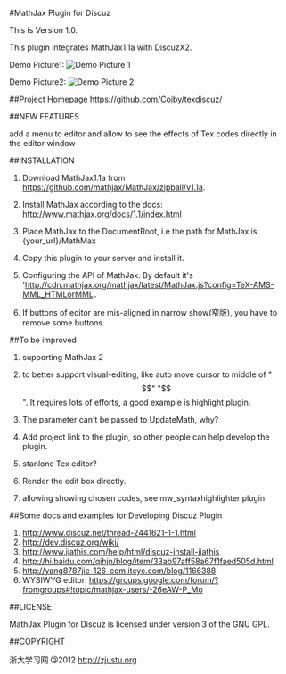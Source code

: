 #MathJax Plugin for Discuz

This is Version 1.0.

This plugin integrates MathJax1.1a with DiscuzX2.

Demo Picture1:
![Demo Picture 1](http://open.discuz.net/resource/preview/1910/1.jpg "Mathjax")

Demo Picture2:
![Demo Picture 2](http://open.discuz.net/resource/preview/1910/2.jpg "Mathjax")


##Project Homepage
https://github.com/Coiby/texdiscuz/

##NEW FEATURES

add a menu to editor and allow to see the effects of Tex codes directly in the editor window

##INSTALLATION

1. Download MathJax1.1a from 
     https://github.com/mathjax/MathJax/zipball/v1.1a.

2. Install MathJax according to the docs:
     http://www.mathjax.org/docs/1.1/index.html

3. Place MathJax to the DocumentRoot, i.e the path for MathJax is {your_url}/MathMax

4. Copy this plugin to your server and install it.

5. Configuring the API of MathJax. By default it's 'http://cdn.mathjax.org/mathjax/latest/MathJax.js?config=TeX-AMS-MML_HTMLorMML'.

6. If buttons of editor are mis-aligned in narrow show(窄版), you have to remove some buttons.


##To be improved

1. supporting MathJax 2

2. to better support visual-editing, like auto move cursor to middle of "$$" "$$". It requires lots of efforts, a good example is highlight plugin.

3. The parameter can't be passed to UpdateMath, why?

4. Add project link to the plugin, so other people can help develop the plugin.

5. stanlone Tex editor?

6. Render the edit box directly.

7. allowing showing chosen codes, see mw_syntaxhighlighter plugin

##Some docs and examples for Developing Discuz Plugin

1. http://www.discuz.net/thread-2441621-1-1.html
2. http://dev.discuz.org/wiki/
3. http://www.jiathis.com/help/html/discuz-install-jiathis
4. http://hi.baidu.com/qihjn/blog/item/33ab97aff58a67f1faed505d.html
5. http://yang8787jie-126-com.iteye.com/blog/1166388
6. WYSIWYG editor: https://groups.google.com/forum/?fromgroups#!topic/mathjax-users/-26eAW-P_Mo

##LICENSE

MathJax Plugin for Discuz is licensed under version 3 of the GNU GPL.


##COPYRIGHT

浙大学习网 @2012 http://zjustu.org 
